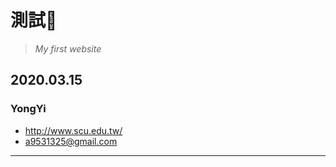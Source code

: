 # 測試🤪
> *My first website*

## 2020.03.15
### YongYi

* <http://www.scu.edu.tw/>
* <a9531325@gmail.com>
***
